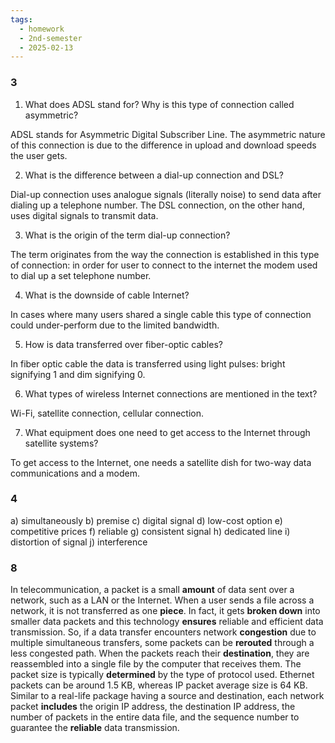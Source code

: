 ```yaml
---
tags:
  - homework
  - 2nd-semester
  - 2025-02-13
---
```


### 3

1. What does ADSL stand for? Why is this type of connection called asymmetric?

ADSL stands for Asymmetric Digital Subscriber Line. The asymmetric nature of this connection is due to the difference in upload and download speeds the user gets.

2. What is the difference between a dial-up connection and DSL?

Dial-up connection uses analogue signals (literally noise) to send data after dialing up a telephone number. The DSL connection, on the other hand, uses digital signals to transmit data.

3. What is the origin of the term dial-up connection?

The term originates from the way the connection is established in this type of connection: in order for user to connect to the internet the modem used to dial up a set telephone number.

4. What is the downside of cable Internet?

In cases where many users shared a single cable this type of connection could under-perform due to the limited bandwidth.

5. How is data transferred over fiber-optic cables?

In fiber optic cable the data is transferred using light pulses: bright signifying 1 and dim signifying 0. 

6. What types of wireless Internet connections are mentioned in the text?

Wi-Fi, satellite connection, cellular connection.

7. What equipment does one need to get access to the Internet through satellite systems? 

 To get access to the Internet, one needs a satellite dish for two-way data communications and a modem.

### 4

a) simultaneously
b) premise
c) digital signal
d) low-cost option
e) competitive prices
f) reliable
g) consistent signal
h) dedicated line
i) distortion of signal
j) interference

### 8

In telecommunication, a packet is a small **amount** of data sent over a network, such as a LAN or the Internet. When a user sends a file across a network, it is not transferred as one **piece**. In fact, it gets **broken down** into smaller data packets and this technology **ensures** reliable and efficient data transmission. So, if a data transfer encounters network **congestion** due to multiple simultaneous transfers, some packets can be **rerouted** through a less congested path. When the packets reach their **destination**, they are reassembled into a single file by the computer that receives them. The packet size is typically **determined** by the type of protocol used. Ethernet packets can be around 1.5 KB, whereas IP packet average size is 64 KB. Similar to a real-life package having a source and destination, each network packet **includes** the origin IP address, the destination IP address, the number of packets in the entire data
file, and the sequence number to guarantee the **reliable** data transmission.

